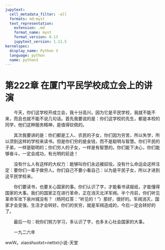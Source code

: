 ```yaml
---
jupytext:
  cell_metadata_filter: -all
  formats: md:myst
  text_representation:
    extension: .md
    format_name: myst
    format_version: 0.13
    jupytext_version: 1.11.5
kernelspec:
  display_name: Python 3
  language: python
  name: python3
---
```

# 第222章  在厦门平民学校成立会上的讲演 

　　今天，你们这学校开成立会，我十分高兴。因为它是平民学校，我就不能不来，而且也就不能不说几句话。首先我要说的是：你们这学校的先生，都是本校的同学，他们这种服务精神，是值得钦佩的。 

　　其次我要讲的是：你们都是工人、农民的子女，你们因为穷苦，所以失学，所以须到这样的学校来读书。但是你们穷的是金钱，而不是聪明与智慧。你们平民的子弟，一样是聪明的；你们穷人的子女，一样是有智慧的。你们能下决心，你们能够奋斗，一定会成功，有光明的前途！ 

　　没有什么人有这样的大权力：能够叫你们永远被奴役。没有什么命运会这样注定：要你们一辈子做穷人。你们自己不要小看自己：以为是平民子女，所以才进到这平民学校来。 

　　你们要读书，也要关心国家的事。你们认识了字，才能看书读报纸，才能懂得国家的大事。我们的国家正在进行革命，正在消灭北洋军阀。半个月前，你们听见革命军攻下泉州城没有？（杨阿红答：“听见的！”）那好，很好的。军阀消灭，国家才会变强，生活才会转好。你们的贫穷，就是军阀造成的，今后一定会转好的了。 

　　最后一句：祝你们努力学习，多认识了字，也多关心社会国家的大事。 

　　一九二六年 

wwＷ。xiaoshuotxt=nettxt小说-天堂 

